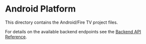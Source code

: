 # Android Platform

This directory contains the Android/Fire TV project files.

For details on the available backend endpoints see the [Backend API Reference](../docs/backend-api-reference.md).
